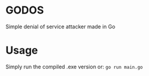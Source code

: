 # GODOS
Simple denial of service attacker made in Go

# Usage
Simply run the compiled .exe version
or:
```go run main.go```
